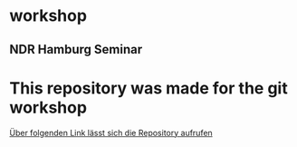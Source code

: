 # workshop

## NDR Hamburg Seminar

This repository was made for the git workshop
=============================================

[Über folgenden Link lässt sich die Repository aufrufen](https://github.com/SoFarAway64/workshop)

